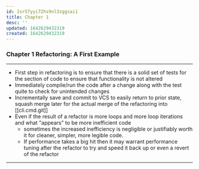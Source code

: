 ```yaml
---
id: 2sr57yyi72hs9nl3zggsai1
title: Chapter 1
desc: ''
updated: 1642629432319
created: 1642629432319
---
```


### Chapter 1 Refactoring: A First Example

---

- First step in refactoring is to ensure that there is a solid set of tests for the section of code to ensure that functionality is not altered
- Immediately compile/run the code after a change along with the test quite to check for unintended changes
- Incrementally save and commit to VCS to easily return to prior state, squash merge later for the actual merge of the refactoring into [[cli.cmd.git]]
- Even if the result of a refactor is more loops and more loop iterations and what "appears" to be more inefficient code
  - sometimes the increased inefficiency is negligible or justifiably worth it for cleaner, simpler, more legible code.
  - If performance takes a big hit then it may warrant performance tuning after the refactor to try and speed it back up or even a revert of the refactor

---
